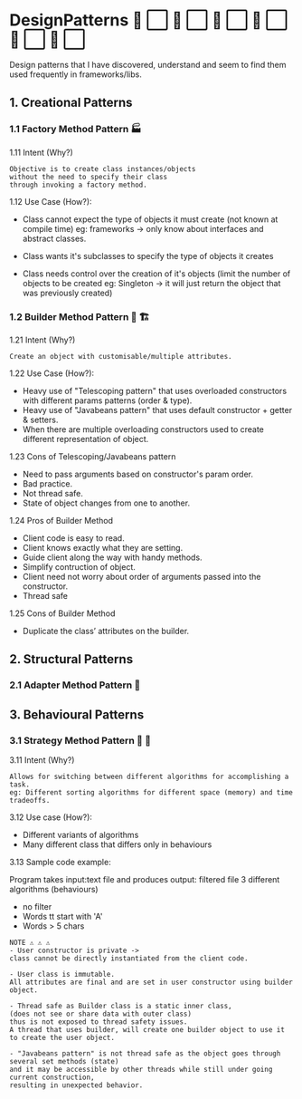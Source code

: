# DesignPatterns 🔴 ⬜️ 🔴 ⬜️ 🔴 ⬜️ 🔶 ⬜️ 🔶 ⬜️ 🔶 ⬜️ 
Design patterns that I have discovered, understand and seem to find them used frequently in frameworks/libs. 

## 1. Creational Patterns
### 1.1 Factory Method Pattern 🏭 

1.11 Intent (Why?)
```
Objective is to create class instances/objects 
without the need to specify their class
through invoking a factory method.
```

1.12 Use Case (How?):

- Class cannot expect the type of objects it must create (not known at compile time)
eg: frameworks -> only know about interfaces and abstract classes.

- Class wants it's subclasses to specify the type of objects it creates

- Class needs control over the creation of it's objects 
(limit the number of objects to be created eg: Singleton -> 
it will just return the object that was previously created)

### 1.2 Builder Method Pattern 💪 🏗 

1.21 Intent (Why?)
```
Create an object with customisable/multiple attributes.
```

1.22 Use Case (How?):

  - Heavy use of "Telescoping pattern" that uses overloaded constructors with different params patterns (order & type).
  - Heavy use of "Javabeans pattern" that uses default constructor + getter & setters.
  - When there are multiple overloading constructors used to create different representation of object.

1.23 Cons of Telescoping/Javabeans pattern
  - Need to pass arguments based on constructor's param order.
  - Bad practice.
  - Not thread safe.
  - State of object changes from one to another.
 

1.24 Pros of Builder Method
- Client code is easy to read.
- Client knows exactly what they are setting.
- Guide client along the way with handy methods.
- Simplify contruction of object.
- Client need not worry about order of arguments passed into the constructor.
- Thread safe

1.25 Cons of Builder Method
- Duplicate the class’ attributes on the builder.



## 2. Structural Patterns
### 2.1 Adapter Method Pattern 💠 



## 3. Behavioural Patterns
### 3.1 Strategy Method Pattern 🤔 💭 
3.11 Intent (Why?)
```
Allows for switching between different algorithms for accomplishing a task.
eg: Different sorting algorithms for different space (memory) and time tradeoffs.
```
3.12 Use case (How?):
- Different  variants of algorithms
- Many different class that differs only in behaviours

3.13 Sample code example:

Program takes input:text file and produces output: filtered file
3 different algorithms (behaviours)
- no filter
- Words tt start with 'A'
- Words > 5 chars



```
NOTE ⚠️ ⚠️ ⚠️ 
- User constructor is private -> 
class cannot be directly instantiated from the client code.

- User class is immutable. 
All attributes are final and are set in user constructor using builder object.

- Thread safe as Builder class is a static inner class, 
(does not see or share data with outer class)
thus is not exposed to thread safety issues. 
A thread that uses builder, will create one builder object to use it to create the user object.

- "Javabeans pattern" is not thread safe as the object goes through several set methods (state)
and it may be accessible by other threads while still under going current construction,
resulting in unexpected behavior.
```
